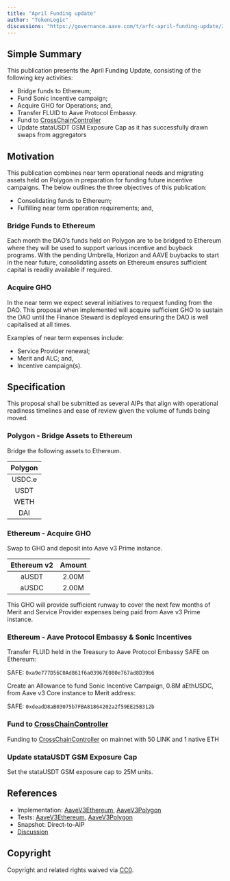 ```yaml
---
title: "April Funding update"
author: "TokenLogic"
discussions: "https://governance.aave.com/t/arfc-april-funding-update/21590"
---
```


## Simple Summary

This publication presents the April Funding Update, consisting of the following key activities:

- Bridge funds to Ethereum;
- Fund Sonic incentive campaign;
- Acquire GHO for Operations; and,
- Transfer FLUID to Aave Protocol Embassy.
- Fund to [CrossChainController](https://etherscan.io/address/0xEd42a7D8559a463722Ca4beD50E0Cc05a386b0e1)
- Update stataUSDT GSM Exposure Cap as it has successfully drawn swaps from aggregators

## Motivation

This publication combines near term operational needs and migrating assets held on Polygon in preparation for funding future incentive campaigns. The below outlines the three objectives of this publication:

- Consolidating funds to Ethereum;
- Fulfilling near term operation requirements; and,

### Bridge Funds to Ethereum

Each month the DAO’s funds held on Polygon are to be bridged to Ethereum where they will be used to support various incentive and buyback programs. With the pending Umbrella, Horizon and AAVE buybacks to start in the near future, consolidating assets on Ethereum ensures sufficient capital is readily available if required.

### Acquire GHO

In the near term we expect several initiatives to request funding from the DAO. This proposal when implemented will acquire sufficient GHO to sustain the DAO until the Finance Steward is deployed ensuring the DAO is well capitalised at all times.

Examples of near term expenses include:

- Service Provider renewal;
- Merit and ALC; and,
- Incentive campaign(s).

## Specification

This proposal shall be submitted as several AIPs that align with operational readiness timelines and ease of review given the volume of funds being moved.

### Polygon - Bridge Assets to Ethereum

Bridge the following assets to Ethereum.

| Polygon |
| :-----: |
| USDC.e  |
|  USDT   |
|  WETH   |
|   DAI   |

### Ethereum - Acquire GHO

Swap to GHO and deposit into Aave v3 Prime instance.

| Ethereum v2 | Amount |
| :---------: | :----: |
|    aUSDT    | 2.00M  |
|    aUSDC    | 2.00M  |

This GHO will provide sufficient runway to cover the next few months of Merit and Service Provider expenses being paid from Aave v3 Prime instance.

### Ethereum - Aave Protocol Embassy & Sonic Incentives

Transfer FLUID held in the Treasury to Aave Protocol Embassy SAFE on Ethereum:

SAFE: `0xa9e777D56C0Ad861f6a03967E080e767ad8D39b6`

Create an Allowance to fund Sonic Incentive Campaign, 0.8M aEthUSDC, from Aave v3 Core instance to Merit address:

SAFE: `0xdeadD8aB03075b7FBA81864202a2f59EE25B312b`

### Fund to [CrossChainController](https://etherscan.io/address/0xEd42a7D8559a463722Ca4beD50E0Cc05a386b0e1)

Funding to [CrossChainController](https://etherscan.io/address/0xEd42a7D8559a463722Ca4beD50E0Cc05a386b0e1) on mainnet with 50 LINK and 1 native ETH

### Update stataUSDT GSM Exposure Cap

Set the stataUSDT GSM exposure cap to 25M units.

## References

- Implementation: [AaveV3Ethereum](https://github.com/bgd-labs/aave-proposals-v3/blob/a80115e1f957060534c1a4237eb0c50b42279ce6/src/20250328_Multi_AprilFundingUpdate/AaveV3Ethereum_AprilFundingUpdate_20250328.sol), [AaveV3Polygon](https://github.com/bgd-labs/aave-proposals-v3/blob/a80115e1f957060534c1a4237eb0c50b42279ce6/src/20250328_Multi_AprilFundingUpdate/AaveV3Polygon_AprilFundingUpdate_20250328.sol)
- Tests: [AaveV3Ethereum](https://github.com/bgd-labs/aave-proposals-v3/blob/a80115e1f957060534c1a4237eb0c50b42279ce6/src/20250328_Multi_AprilFundingUpdate/AaveV3Ethereum_AprilFundingUpdate_20250328.t.sol), [AaveV3Polygon](https://github.com/bgd-labs/aave-proposals-v3/blob/a80115e1f957060534c1a4237eb0c50b42279ce6/src/20250328_Multi_AprilFundingUpdate/AaveV3Polygon_AprilFundingUpdate_20250328.t.sol)
- Snapshot: Direct-to-AIP
- [Discussion](https://governance.aave.com/t/arfc-april-funding-update/21590)

## Copyright

Copyright and related rights waived via [CC0](https://creativecommons.org/publicdomain/zero/1.0/).
